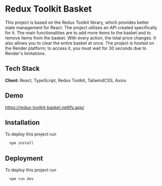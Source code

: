 # Redux Toolkit Basket

This project is based on the Redux Toolkit library, which provides better state management for React. The project utilizes an API created specifically for it. The main functionalities are to add more items to the basket and to remove items from the basket. With every action, the total price changes. It also allows you to clear the entire basket at once. The project is hosted on the Render platform; to access it, you must wait for 30 seconds due to Render's limitations.


## Tech Stack

**Client:** React,  TypeScript, Redux Toolkit, TailwindCSS, Axios

## Demo

https://redux-toolkit-basket.netlify.app/

## Installation

To deploy this project run

```bash
  npm install
```

## Deployment

To deploy this project run

```bash
  npm run dev
```

